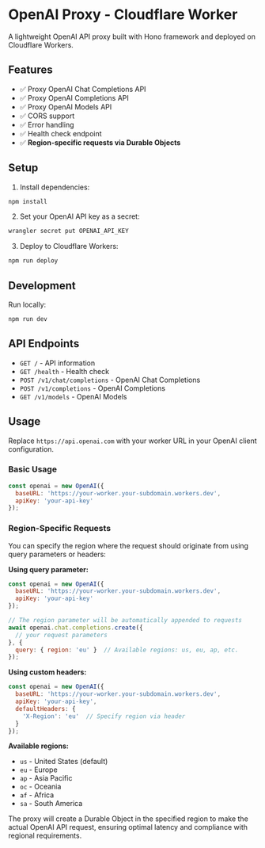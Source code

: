 # OpenAI Proxy - Cloudflare Worker

A lightweight OpenAI API proxy built with Hono framework and deployed on Cloudflare Workers.

## Features

- ✅ Proxy OpenAI Chat Completions API
- ✅ Proxy OpenAI Completions API  
- ✅ Proxy OpenAI Models API
- ✅ CORS support
- ✅ Error handling
- ✅ Health check endpoint
- ✅ **Region-specific requests via Durable Objects**

## Setup

1. Install dependencies:
```bash
npm install
```

2. Set your OpenAI API key as a secret:
```bash
wrangler secret put OPENAI_API_KEY
```

3. Deploy to Cloudflare Workers:
```bash
npm run deploy
```

## Development

Run locally:
```bash
npm run dev
```

## API Endpoints

- `GET /` - API information
- `GET /health` - Health check
- `POST /v1/chat/completions` - OpenAI Chat Completions
- `POST /v1/completions` - OpenAI Completions
- `GET /v1/models` - OpenAI Models

## Usage

Replace `https://api.openai.com` with your worker URL in your OpenAI client configuration.

### Basic Usage
```javascript
const openai = new OpenAI({
  baseURL: 'https://your-worker.your-subdomain.workers.dev',
  apiKey: 'your-api-key'
});
```

### Region-Specific Requests
You can specify the region where the request should originate from using query parameters or headers:

**Using query parameter:**
```javascript
const openai = new OpenAI({
  baseURL: 'https://your-worker.your-subdomain.workers.dev',
  apiKey: 'your-api-key'
});

// The region parameter will be automatically appended to requests
await openai.chat.completions.create({
  // your request parameters
}, {
  query: { region: 'eu' }  // Available regions: us, eu, ap, etc.
});
```

**Using custom headers:**
```javascript
const openai = new OpenAI({
  baseURL: 'https://your-worker.your-subdomain.workers.dev',
  apiKey: 'your-api-key',
  defaultHeaders: {
    'X-Region': 'eu'  // Specify region via header
  }
});
```

**Available regions:**
- `us` - United States (default)
- `eu` - Europe  
- `ap` - Asia Pacific
- `oc` - Oceania
- `af` - Africa
- `sa` - South America

The proxy will create a Durable Object in the specified region to make the actual OpenAI API request, ensuring optimal latency and compliance with regional requirements.